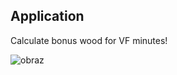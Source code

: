 ## Application

Calculate bonus wood for VF minutes!

![obraz](https://github.com/SebastianDrela2/VF_Tool_Box-V.1.0.2/assets/107455395/24ce3380-f3ec-4d16-86f9-dce4e9d3fd3c)
